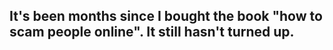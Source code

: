 ## It's been months since I bought the book "how to scam people online". It still hasn't turned up.
